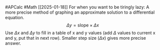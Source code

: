 #APCalc 
#Math 
[[2025-01-18]]
For when you want to be tiringly lazy: A more precise method of graphing an approximate solution to a differential equation.$$\Delta y = \text{slope} \times \Delta x$$Use $\Delta x$ and $\Delta y$ to fill in a table of x and y values (add $\Delta$ values to current x and y, put that in next row).
Smaller step size ($\Delta x$) gives more precise answer.